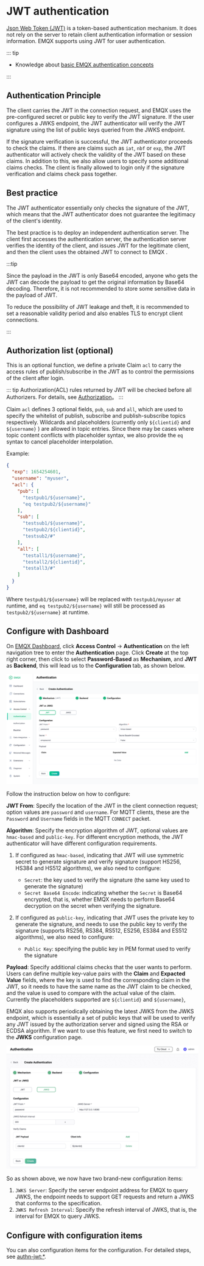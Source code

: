 # JWT authentication

[Json Web Token (JWT)](https://jwt.io/) is a token-based authentication mechanism. It does not rely on the server to retain client authentication information or session information. EMQX supports using JWT for user authentication. 

::: tip

- Knowledge about [basic EMQX authentication concepts](../authn/authn.md)

:::

## Authentication Principle

The client carries the JWT in the connection request, and EMQX uses the pre-configured secret or public key to verify the JWT signature. If the user configures a JWKS endpoint, the JWT authenticator will verify the JWT signature using the list of public keys queried from the JWKS endpoint. 

If the signature verification is successful, the JWT authenticator proceeds to check the claims. If there are claims such as `iat`, `nbf` or `exp`, the JWT authenticator will actively check the validity of the JWT based on these claims. In addition to this, we also allow users to specify some additional claims checks. The client is finally allowed to login only if the signature verification and claims check pass together.

## Best practice

The JWT authenticator essentially only checks the signature of the JWT, which means that the JWT authenticator does not guarantee the legitimacy of the client's identity.

The best practice is to deploy an independent authentication server. The client first accesses the authentication server, the authentication server verifies the identity of the client, and issues JWT for the legitimate client, and then the client uses the obtained JWT to connect to EMQX .

:::tip

Since the payload in the JWT is only Base64 encoded, anyone who gets the JWT can decode the payload to get the original information by Base64 decoding. Therefore, it is not recommended to store some sensitive data in the payload of JWT.

To reduce the possibility of JWT leakage and theft, it is recommended to set a reasonable validity period and also  enables TLS to encrypt client connections.

:::

## Authorization list (optional)

This is an optional function, we define a private Claim `acl` to carry the access rules of publish/subscribe in the JWT as to control the permissions of the client after login.

::: tip
Authorization(ACL) rules returned by JWT will be checked before all Authorizers. For details, see [Authorization](../authz/authz.md)。
:::

Claim `acl` defines 3 optional fields, `pub`, `sub` and `all`, which are used to specify the whitelist of publish, subscribe and publish-subscribe topics respectively. Wildcards and placeholders  (currently only `${clientid}` and `${username}` ) are allowed in topic entries.  Since there may be cases where topic content conflicts with placeholder syntax, we also provide the `eq` syntax to cancel placeholder interpolation. 

Example:

```json
{
  "exp": 1654254601,
  "username": "myuser",
  "acl": {
    "pub": [
      "testpub1/${username}",
      "eq testpub2/${username}"
    ],
    "sub": [
      "testsub1/${username}",
      "testpub2/${clientid}",
      "testsub2/#"
    ],
    "all": [
      "testall1/${username}",
      "testall2/${clientid}",
      "testall3/#"
    ]
  }
}
```

Where `testpub1/${username}` will be replaced with `testpub1/myuser` at runtime, and `eq testpub2/${username}` will still be processed as `testpub2/${username}` at runtime.



## Configure with Dashboard

On [EMQX Dashboard](http://127.0.0.1:18083/#/authentication), click **Access Control** -> **Authentication** on the left navigation tree to enter the **Authentication** page. Click **Create** at the top right corner, then click to select **Password-Based** as **Mechanism**, and **JWT** as **Backend**, this will lead us to the **Configuration** tab, as shown below. 

![JWT](./assets/authn-jwt.png)

Follow the instruction below on how to configure:

**JWT From**: Specify the location of the JWT in the client connection request; option values are `password` and `username`. For MQTT clients, these are the `Password` and `Username` fields in the MQTT `CONNECT` packet.

**Algorithm**: Specify the encryption algorithm of JWT, optional values ​​are `hmac-based` and `public-key`. For different encryption methods, the JWT authenticator will have different configuration requirements.

1. If configured as `hmac-based`, indicating that JWT will use symmetric secret to generate signature and verify signature (support HS256, HS384 and HS512 algorithms), we also need to configure:
   - `Secret`: the key used to verify the signature (the same key used to generate the signature)
   - `Secret Base64 Encode`: indicating whether the `Secret` is Base64 encrypted, that is, whether EMQX needs to perform Base64 decryption on the secret when verifying the signature.

2. If configured as `public-key`, indicating that JWT uses the private key to generate the signature, and needs to use the public key to verify the signature (supports RS256, RS384, RS512, ES256, ES384 and ES512 algorithms), we also need to configure:
   - `Public Key`: specifying the public key in PEM format used to verify the signature

**Payload**: Specify additional claims checks that the user wants to perform. Users can define multiple key-value pairs with the **Claim** and **Expacted Value** fields, where the key is used to find the corresponding claim in the JWT, so it needs to have the same name as the JWT claim to be checked, and the value is used to compare with the actual value of the claim. Currently the placeholders supported are `${clientid}` and `${username}`, 

EMQX also supports periodically obtaining the latest JWKS from the JWKS endpoint, which is essentially a set of public keys that will be used to verify any JWT issued by the authorization server and signed using the RSA or ECDSA algorithm. If we want to use this feature, we first need to switch to the **JWKS** configuration page.

![](./assets/authn-jwt-2.png)

So as shown above, we now have two brand-new configuration items:

1. `JWKS Server`: Specify the server endpoint address for EMQX to query JWKS, the endpoint needs to support GET requests and return a JWKS that conforms to the specification.
2. `JWKS Refresh Interval`: Specify the refresh interval of JWKS, that is, the interval for EMQX to query JWKS.

## Configure with configuration items

You can also configuration items for the configuration. For detailed steps, see [authn-jwt:*](../../admin/cfg.md#authn-jwt:hmac-based). 
